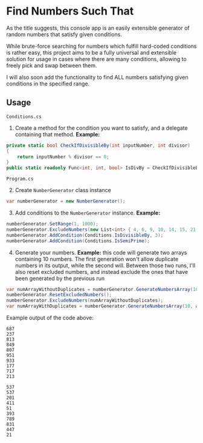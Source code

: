# Find Numbers Such That

As the title suggests, this console app is an easily extensible generator of random numbers that satisfy given conditions.

While brute-force searching for numbers which fulfill hard-coded conditions is rather easy, this project aims to be a fully universal and extensible solution for usage in cases where there are many conditions, allowing to freely pick and swap between them.

I will also soon add the functionality to find ALL numbers satisfying given conditions in the specified range.

## Usage

`Conditions.cs`

1. Create a method for the condition you want to satisfy, and a delegate containing that method. **Example:**

```csharp
private static bool CheckIfDivisibleBy(int inputNumber, int divisor)
{
    return inputNumber % divisor == 0;
}
public static readonly Func<int, int, bool> IsDivBy = CheckIfDivisibleBy;
```

`Program.cs`

2. Create `NumberGenerator` class instance

```csharp
var numberGenerator = new NumberGenerator();
```

3. Add conditions to the `NumberGenerator` instance. **Example:**

```csharp
numberGenerator.SetRange(1, 1000);
numberGenerator.ExcludeNumbers(new List<int> { 4, 6, 9, 10, 14, 15, 21, 22 });
numberGenerator.AddCondition(Conditions.IsDivisibleBy, 3);
numberGenerator.AddCondition(Conditions.IsSemiPrime);
```

4. Generate your numbers. **Example:** this code will generate two arrays containing 10 numbers. The first generation won't allow duplicate numbers in its output, while the second will. Between those two runs, I'll also reset excluded numbers, and instead exclude the ones that have been generated by the previous run

```csharp
var numArrayWithoutDuplicates = numberGenerator.GenerateNumbersArray(10, allowDuplicates: false);
numberGenerator.ResetExcludedNumbers();
numberGenerator.ExcludeNumbers(numArrayWithoutDuplicates);
var numArrayWithDuplicates = numberGenerator.GenerateNumbersArray(10, allowDuplicates: true);
```

Example output of the code above:

```
687
237
813
849
807
951
933
177
717
213

537
537
201
411
51
393
789
831
447
21
```
